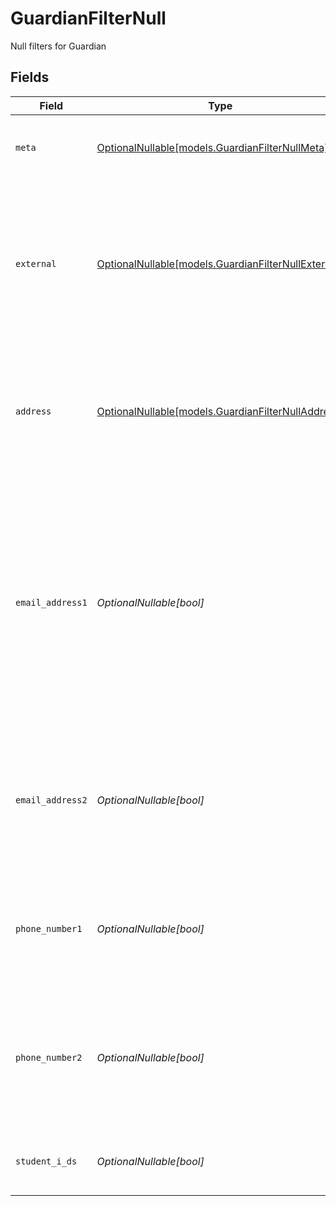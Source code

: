 # GuardianFilterNull

Null filters for Guardian


## Fields

| Field                                                                                                                                                                                                                                           | Type                                                                                                                                                                                                                                            | Required                                                                                                                                                                                                                                        | Description                                                                                                                                                                                                                                     | Example                                                                                                                                                                                                                                         |
| ----------------------------------------------------------------------------------------------------------------------------------------------------------------------------------------------------------------------------------------------- | ----------------------------------------------------------------------------------------------------------------------------------------------------------------------------------------------------------------------------------------------- | ----------------------------------------------------------------------------------------------------------------------------------------------------------------------------------------------------------------------------------------------- | ----------------------------------------------------------------------------------------------------------------------------------------------------------------------------------------------------------------------------------------------- | ----------------------------------------------------------------------------------------------------------------------------------------------------------------------------------------------------------------------------------------------- |
| `meta`                                                                                                                                                                                                                                          | [OptionalNullable[models.GuardianFilterNullMeta]](../models/guardianfilternullmeta.md)                                                                                                                                                          | :heavy_minus_sign:                                                                                                                                                                                                                              | Metadata information for the Guardian                                                                                                                                                                                                           | {<br/>"createdBy": true,<br/>"updatedAt": true,<br/>"updatedBy": true<br/>}                                                                                                                                                                     |
| `external`                                                                                                                                                                                                                                      | [OptionalNullable[models.GuardianFilterNullExternal]](../models/guardianfilternullexternal.md)                                                                                                                                                  | :heavy_minus_sign:                                                                                                                                                                                                                              | External is a reusable object that can be used to store external information about the guardian from another system, used for third-party integration tracking.                                                                                 | {<br/>"sourceID": true,<br/>"source": true<br/>}                                                                                                                                                                                                |
| `address`                                                                                                                                                                                                                                       | [OptionalNullable[models.GuardianFilterNullAddress]](../models/guardianfilternulladdress.md)                                                                                                                                                    | :heavy_minus_sign:                                                                                                                                                                                                                              | The address of the guardian                                                                                                                                                                                                                     | {<br/>"postalAddress": true,<br/>"postalCode": true,<br/>"postalCity": true,<br/>"countryCode": true,<br/>"municipalityCode": true<br/>}                                                                                                        |
| `email_address1`                                                                                                                                                                                                                                | *OptionalNullable[bool]*                                                                                                                                                                                                                        | :heavy_minus_sign:                                                                                                                                                                                                                              | The email address of the guardian, will be used for communication with the guardian from the system and must be unique within the organization.<br/>Can be used to login to the system if password-authentication is enabled for the organization.<br/> | true                                                                                                                                                                                                                                            |
| `email_address2`                                                                                                                                                                                                                                | *OptionalNullable[bool]*                                                                                                                                                                                                                        | :heavy_minus_sign:                                                                                                                                                                                                                              | The secondary email address of the guardian, will not be used within the system, but will be displayed for contact information.                                                                                                                 | true                                                                                                                                                                                                                                            |
| `phone_number1`                                                                                                                                                                                                                                 | *OptionalNullable[bool]*                                                                                                                                                                                                                        | :heavy_minus_sign:                                                                                                                                                                                                                              | The primary phone number of the guardian, will be used for communication with the guardian from the system.                                                                                                                                     | true                                                                                                                                                                                                                                            |
| `phone_number2`                                                                                                                                                                                                                                 | *OptionalNullable[bool]*                                                                                                                                                                                                                        | :heavy_minus_sign:                                                                                                                                                                                                                              | The secondary phone number of the guardian, will not be used within the system, but will be displayed for contact information.                                                                                                                  | true                                                                                                                                                                                                                                            |
| `student_i_ds`                                                                                                                                                                                                                                  | *OptionalNullable[bool]*                                                                                                                                                                                                                        | :heavy_minus_sign:                                                                                                                                                                                                                              | The IDs of the students the guardian is responsible for.                                                                                                                                                                                        | true                                                                                                                                                                                                                                            |